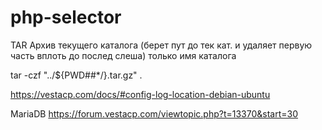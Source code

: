 # php-selector
TAR Архив текущего каталога (берет пут до тек кат. и удаляет первую часть вплоть до послед слеша) только имя каталога

tar -czf "../${PWD##*/}.tar.gz" .

https://vestacp.com/docs/#config-log-location-debian-ubuntu


MariaDB
https://forum.vestacp.com/viewtopic.php?t=13370&start=30
